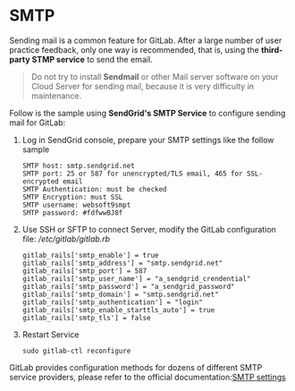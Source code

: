 # SMTP

Sending mail is a common feature for GitLab. After a large number of user practice feedback, only one way is recommended, that is, using the **third-party STMP service** to send the email.

> Do not try to install **Sendmail** or other Mail server software on your Cloud Server for sending mail, because it is very difficulty in maintenance.

Follow is the sample using **SendGrid's SMTP Service** to configure sending mail for GitLab:

1. Log in SendGrid console, prepare your SMTP settings like the follow sample
   ```
   SMTP host: smtp.sendgrid.net
   SMTP port: 25 or 587 for unencrypted/TLS email, 465 for SSL-encrypted email
   SMTP Authentication: must be checked
   SMTP Encryption: must SSL
   SMTP username: websoft9smpt
   SMTP password: #fdfwwBJ8f    
   ```
2. Use SSH or SFTP to connect Server, modify the GitLab configuration file: */etc/gitlab/gitlab.rb*
   ```
   gitlab_rails['smtp_enable'] = true
   gitlab_rails['smtp_address'] = "smtp.sendgrid.net"
   gitlab_rails['smtp_port'] = 587
   gitlab_rails['smtp_user_name'] = "a_sendgrid_crendential"
   gitlab_rails['smtp_password'] = "a_sendgrid_password"
   gitlab_rails['smtp_domain'] = "smtp.sendgrid.net"
   gitlab_rails['smtp_authentication'] = "login"
   gitlab_rails['smtp_enable_starttls_auto'] = true
   gitlab_rails['smtp_tls'] = false
   ```
4. Restart Service
   ```
   sudo gitlab-ctl reconfigure
   ```

GitLab provides configuration methods for dozens of different SMTP service providers, please refer to the official documentation:[SMTP settings](https://docs.gitlab.com/omnibus/settings/smtp.html)